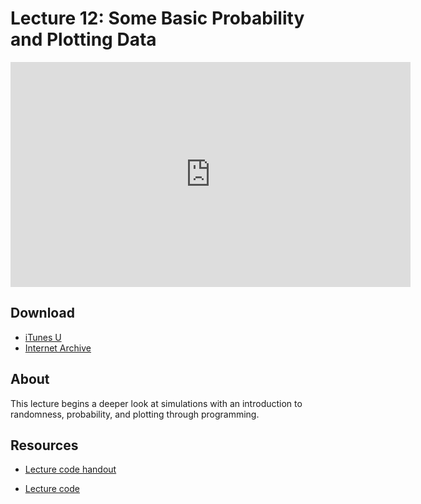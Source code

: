 # Lecture 12: Some Basic Probability and Plotting Data

<iframe width="640" height="360" src="http://www.youtube.com/embed/hGQw3KJ7i6Q?feature=player_detailpage" frameborder="0" allowfullscreen></iframe>

## Download

- [iTunes U](http://itunes.apple.com/us/itunes-u/lecture-13-some-basic-probability/id499270153?i=110101042)
- [Internet Archive](http://www.archive.org/download/MIT6.00SCS11/MIT6_00SCS11_lec13_300k.mp4)

## About

This lecture begins a deeper look at simulations with an introduction to randomness, probability, and plotting through programming.



## Resources

- [Lecture code handout](http://ocw.mit.edu/courses/electrical-engineering-and-computer-science/6-00sc-introduction-to-computer-science-and-programming-spring-2011/unit-2/lecture-13-some-basic-probability-and-plotting-data/MIT6_00SCS11_lec13.pdf)

- [Lecture code](http://ocw.mit.edu/courses/electrical-engineering-and-computer-science/6-00sc-introduction-to-computer-science-and-programming-spring-2011/unit-2/lecture-13-some-basic-probability-and-plotting-data/lec13.py)



